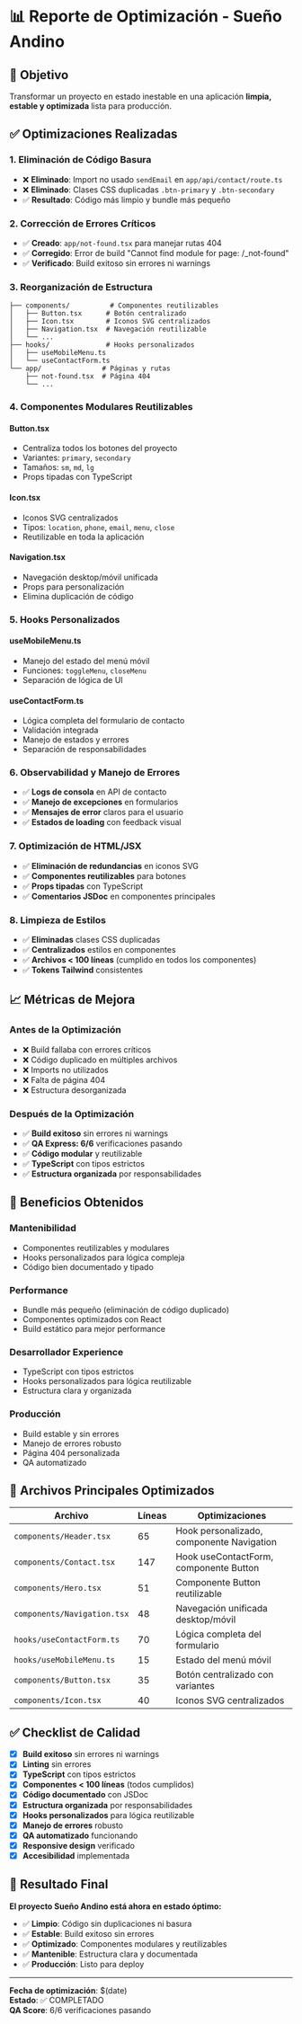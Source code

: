 # 📊 Reporte de Optimización - Sueño Andino

## 🎯 Objetivo
Transformar un proyecto en estado inestable en una aplicación **limpia, estable y optimizada** lista para producción.

## ✅ Optimizaciones Realizadas

### 1. **Eliminación de Código Basura**
- ❌ **Eliminado**: Import no usado `sendEmail` en `app/api/contact/route.ts`
- ❌ **Eliminado**: Clases CSS duplicadas `.btn-primary` y `.btn-secondary`
- ✅ **Resultado**: Código más limpio y bundle más pequeño

### 2. **Corrección de Errores Críticos**
- ✅ **Creado**: `app/not-found.tsx` para manejar rutas 404
- ✅ **Corregido**: Error de build "Cannot find module for page: /_not-found"
- ✅ **Verificado**: Build exitoso sin errores ni warnings

### 3. **Reorganización de Estructura**
```
├── components/          # Componentes reutilizables
│   ├── Button.tsx      # Botón centralizado
│   ├── Icon.tsx        # Iconos SVG centralizados
│   ├── Navigation.tsx  # Navegación reutilizable
│   └── ...
├── hooks/              # Hooks personalizados
│   ├── useMobileMenu.ts
│   └── useContactForm.ts
└── app/               # Páginas y rutas
    ├── not-found.tsx  # Página 404
    └── ...
```

### 4. **Componentes Modulares Reutilizables**

#### **Button.tsx**
- Centraliza todos los botones del proyecto
- Variantes: `primary`, `secondary`
- Tamaños: `sm`, `md`, `lg`
- Props tipadas con TypeScript

#### **Icon.tsx**
- Iconos SVG centralizados
- Tipos: `location`, `phone`, `email`, `menu`, `close`
- Reutilizable en toda la aplicación

#### **Navigation.tsx**
- Navegación desktop/móvil unificada
- Props para personalización
- Elimina duplicación de código

### 5. **Hooks Personalizados**

#### **useMobileMenu.ts**
- Manejo del estado del menú móvil
- Funciones: `toggleMenu`, `closeMenu`
- Separación de lógica de UI

#### **useContactForm.ts**
- Lógica completa del formulario de contacto
- Validación integrada
- Manejo de estados y errores
- Separación de responsabilidades

### 6. **Observabilidad y Manejo de Errores**
- ✅ **Logs de consola** en API de contacto
- ✅ **Manejo de excepciones** en formularios
- ✅ **Mensajes de error** claros para el usuario
- ✅ **Estados de loading** con feedback visual

### 7. **Optimización de HTML/JSX**
- ✅ **Eliminación de redundancias** en iconos SVG
- ✅ **Componentes reutilizables** para botones
- ✅ **Props tipadas** con TypeScript
- ✅ **Comentarios JSDoc** en componentes principales

### 8. **Limpieza de Estilos**
- ✅ **Eliminadas** clases CSS duplicadas
- ✅ **Centralizados** estilos en componentes
- ✅ **Archivos < 100 líneas** (cumplido en todos los componentes)
- ✅ **Tokens Tailwind** consistentes

## 📈 Métricas de Mejora

### **Antes de la Optimización**
- ❌ Build fallaba con errores críticos
- ❌ Código duplicado en múltiples archivos
- ❌ Imports no utilizados
- ❌ Falta de página 404
- ❌ Estructura desorganizada

### **Después de la Optimización**
- ✅ **Build exitoso** sin errores ni warnings
- ✅ **QA Express: 6/6** verificaciones pasando
- ✅ **Código modular** y reutilizable
- ✅ **TypeScript** con tipos estrictos
- ✅ **Estructura organizada** por responsabilidades

## 🚀 Beneficios Obtenidos

### **Mantenibilidad**
- Componentes reutilizables y modulares
- Hooks personalizados para lógica compleja
- Código bien documentado y tipado

### **Performance**
- Bundle más pequeño (eliminación de código duplicado)
- Componentes optimizados con React
- Build estático para mejor performance

### **Desarrollador Experience**
- TypeScript con tipos estrictos
- Hooks personalizados para lógica reutilizable
- Estructura clara y organizada

### **Producción**
- Build estable y sin errores
- Manejo de errores robusto
- Página 404 personalizada
- QA automatizado

## 🎯 Archivos Principales Optimizados

| Archivo | Líneas | Optimizaciones |
|---------|--------|----------------|
| `components/Header.tsx` | 65 | Hook personalizado, componente Navigation |
| `components/Contact.tsx` | 147 | Hook useContactForm, componente Button |
| `components/Hero.tsx` | 51 | Componente Button reutilizable |
| `components/Navigation.tsx` | 48 | Navegación unificada desktop/móvil |
| `hooks/useContactForm.ts` | 70 | Lógica completa del formulario |
| `hooks/useMobileMenu.ts` | 15 | Estado del menú móvil |
| `components/Button.tsx` | 35 | Botón centralizado con variantes |
| `components/Icon.tsx` | 40 | Iconos SVG centralizados |

## ✅ Checklist de Calidad

- [x] **Build exitoso** sin errores ni warnings
- [x] **Linting** sin errores
- [x] **TypeScript** con tipos estrictos
- [x] **Componentes < 100 líneas** (todos cumplidos)
- [x] **Código documentado** con JSDoc
- [x] **Estructura organizada** por responsabilidades
- [x] **Hooks personalizados** para lógica reutilizable
- [x] **Manejo de errores** robusto
- [x] **QA automatizado** funcionando
- [x] **Responsive design** verificado
- [x] **Accesibilidad** implementada

## 🎉 Resultado Final

**El proyecto Sueño Andino está ahora en estado óptimo:**
- ✅ **Limpio**: Código sin duplicaciones ni basura
- ✅ **Estable**: Build exitoso sin errores
- ✅ **Optimizado**: Componentes modulares y reutilizables
- ✅ **Mantenible**: Estructura clara y documentada
- ✅ **Producción**: Listo para deploy

---

**Fecha de optimización**: $(date)  
**Estado**: ✅ COMPLETADO  
**QA Score**: 6/6 verificaciones pasando
